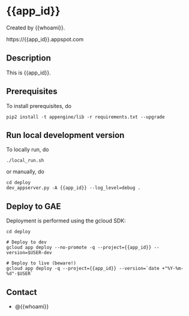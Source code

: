# {{app_id}}

Created by {{whoami}}.

https://{{app_id}}.appspot.com

## Description

This is {{app_id}}.

## Prerequisites

To install prerequisites, do

	pip2 install -t appengine/lib -r requirements.txt --upgrade

## Run local development version

To locally run, do

	./local_run.sh

or manually, do

	cd deploy
	dev_appserver.py -A {{app_id}} --log_level=debug .

## Deploy to GAE

Deployment is performed using the gcloud SDK:

	cd deploy

	# Deploy to dev
	gcloud app deploy --no-promote -q --project={{app_id}} --version=$USER-dev

	# Deploy to live (beware!)
	gcloud app deploy -q --project={{app_id}} --version=`date +"%Y-%m-%d"-$USER`

## Contact

- @{{whoami}}
